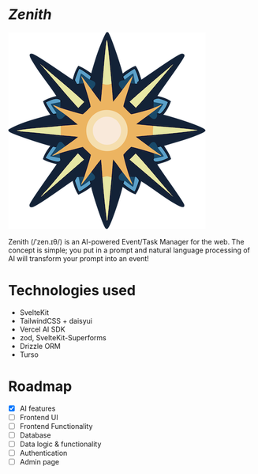 # _Zenith_

![Logo](./static/favicon.png)

Zenith (/ˈzen.ɪθ/) is an AI-powered Event/Task Manager for the web. The concept is simple; you put in a prompt and natural language processing of AI will transform your prompt into an event!

# Technologies used

- SvelteKit
- TailwindCSS + daisyui
- Vercel AI SDK
- zod, SvelteKit-Superforms
- Drizzle ORM
- Turso

# Roadmap

- [x] AI features
- [ ] Frontend UI
- [ ] Frontend Functionality
- [ ] Database
- [ ] Data logic & functionality
- [ ] Authentication
- [ ] Admin page
